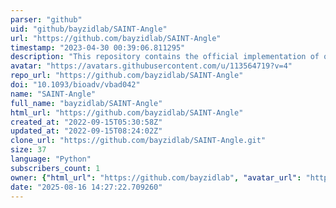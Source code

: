 ```yaml
---
parser: "github"
uid: "github/bayzidlab/SAINT-Angle"
url: "https://github.com/bayzidlab/SAINT-Angle"
timestamp: "2023-04-30 00:39:06.811295"
description: "This repository contains the official implementation of our paper titled SAINT-Angle: self-attention augmented inception-inside-inception network and transfer learning improve protein backbone torsion angles prediction."
avatar: "https://avatars.githubusercontent.com/u/113564719?v=4"
repo_url: "https://github.com/bayzidlab/SAINT-Angle"
doi: "10.1093/bioadv/vbad042"
name: "SAINT-Angle"
full_name: "bayzidlab/SAINT-Angle"
html_url: "https://github.com/bayzidlab/SAINT-Angle"
created_at: "2022-09-15T05:30:58Z"
updated_at: "2022-09-15T08:24:02Z"
clone_url: "https://github.com/bayzidlab/SAINT-Angle.git"
size: 37
language: "Python"
subscribers_count: 1
owner: {"html_url": "https://github.com/bayzidlab", "avatar_url": "https://avatars.githubusercontent.com/u/113564719?v=4", "login": "bayzidlab", "type": "User"}
date: "2025-08-16 14:27:22.709260"
---
```

